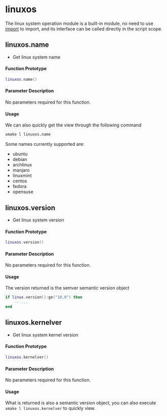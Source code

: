 
# linuxos

The linux system operation module is a built-in module, no need to use [import](/api/scripts/builtin-modules/import) to import,
and its interface can be called directly in the script scope.

## linuxos.name

- Get linux system name

#### Function Prototype

```lua
linuxos.name()
```

#### Parameter Description

No parameters required for this function.

#### Usage

We can also quickly get the view through the following command

```sh
xmake l linuxos.name
```

Some names currently supported are:

- ubuntu
- debian
- archlinux
- manjaro
- linuxmint
- centos
- fedora
- opensuse

## linuxos.version

- Get linux system version

#### Function Prototype

```lua
linuxos.version()
```

#### Parameter Description

No parameters required for this function.

#### Usage

The version returned is the semver semantic version object

```lua
if linux.version():ge("10.0") then
    -- ...
end
```

## linuxos.kernelver

- Get linux system kernel version

#### Function Prototype

```lua
linuxos.kernelver()
```

#### Parameter Description

No parameters required for this function.

#### Usage

What is returned is also a semantic version object, you can also execute `xmake l linuxos.kernelver` to quickly view.
